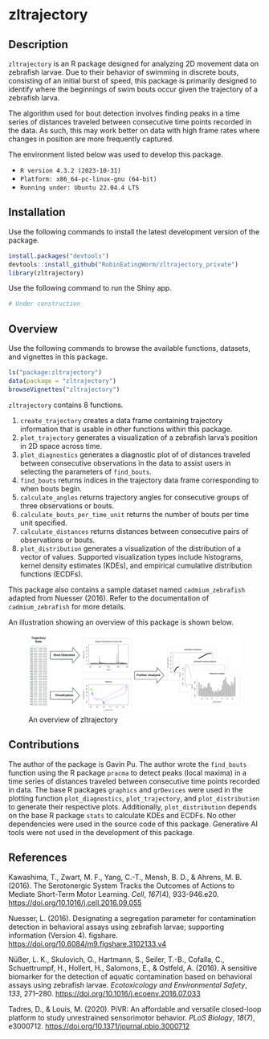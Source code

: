 
<!-- README.md is generated from README.Rmd. Please edit that file -->

# zltrajectory

<!-- badges: start -->
<!-- badges: end -->

## Description

`zltrajectory` is an R package designed for analyzing 2D movement data
on zebrafish larvae. Due to their behavior of swimming in discrete
bouts, consisting of an initial burst of speed, this package is
primarily designed to identify where the beginnings of swim bouts occur
given the trajectory of a zebrafish larva.

The algorithm used for bout detection involves finding peaks in a time
series of distances traveled between consecutive time points recorded in
the data. As such, this may work better on data with high frame rates
where changes in position are more frequently captured.

The environment listed below was used to develop this package.

- `R version 4.3.2 (2023-10-31)`
- `Platform: x86_64-pc-linux-gnu (64-bit)`
- `Running under: Ubuntu 22.04.4 LTS`

## Installation

Use the following commands to install the latest development version of
the package.

``` r
install.packages("devtools")
devtools::install_github("RobinEatingWorm/zltrajectory_private")
library(zltrajectory)
```

Use the following command to run the Shiny app.

``` r
# Under construction
```

## Overview

Use the following commands to browse the available functions, datasets,
and vignettes in this package.

``` r
ls("package:zltrajectory")
data(package = "zltrajectory")
browseVignettes("zltrajectory")
```

`zltrajectory` contains 8 functions.

1.  `create_trajectory` creates a data frame containing trajectory
    information that is usable in other functions within this package.
2.  `plot_trajectory` generates a visualization of a zebrafish larva’s
    position in 2D space across time.
3.  `plot_diagnostics` generates a diagnostic plot of of distances
    traveled between consecutive observations in the data to assist
    users in selecting the parameters of `find_bouts`.
4.  `find_bouts` returns indices in the trajectory data frame
    corresponding to when bouts begin.
5.  `calculate_angles` returns trajectory angles for consecutive groups
    of three observations or bouts.
6.  `calculate_bouts_per_time_unit` returns the number of bouts per time
    unit specified.
7.  `calculate_distances` returns distances between consecutive pairs of
    observations or bouts.
8.  `plot_distribution` generates a visualization of the distribution of
    a vector of values. Supported visualization types include
    histograms, kernel density estimates (KDEs), and empirical
    cumulative distribution functions (ECDFs).

This package also contains a sample dataset named `cadmium_zebrafish`
adapted from Nuesser (2016). Refer to the documentation of
`cadmium_zebrafish` for more details.

An illustration showing an overview of this package is shown below.

<figure>
<img src="./inst/extdata/overview.png"
alt="An overview of zltrajectory" />
<figcaption aria-hidden="true">An overview of zltrajectory</figcaption>
</figure>

## Contributions

The author of the package is Gavin Pu. The author wrote the `find_bouts`
function using the R package `pracma` to detect peaks (local maxima) in
a time series of distances traveled between consecutive time points
recorded in data. The base R packages `graphics` and `grDevices` were
used in the plotting function `plot_diagnostics`, `plot_trajectory`, and
`plot_distribution` to generate their respective plots. Additionally,
`plot_distribution` depends on the base R package `stats` to calculate
KDEs and ECDFs. No other dependencies were used in the source code of
this package. Generative AI tools were not used in the development of
this package.

## References

Kawashima, T., Zwart, M. F., Yang, C.-T., Mensh, B. D., & Ahrens, M. B.
(2016). The Serotonergic System Tracks the Outcomes of Actions to
Mediate Short-Term Motor Learning. *Cell*, *167*(4), 933-946.e20.
<https://doi.org/10.1016/j.cell.2016.09.055>

Nuesser, L. (2016). Designating a segregation parameter for
contamination detection in behavioral assays using zebrafish larvae;
supporting information (Version 4). figshare.
<https://doi.org/10.6084/m9.figshare.3102133.v4>

Nüßer, L. K., Skulovich, O., Hartmann, S., Seiler, T.-B., Cofalla, C.,
Schuettrumpf, H., Hollert, H., Salomons, E., & Ostfeld, A. (2016). A
sensitive biomarker for the detection of aquatic contamination based on
behavioral assays using zebrafish larvae. *Ecotoxicology and
Environmental Safety*, *133*, 271–280.
<https://doi.org/10.1016/j.ecoenv.2016.07.033>

Tadres, D., & Louis, M. (2020). PiVR: An affordable and versatile
closed-loop platform to study unrestrained sensorimotor behavior. *PLoS
Biology*, *18*(7), e3000712.
<https://doi.org/10.1371/journal.pbio.3000712>
